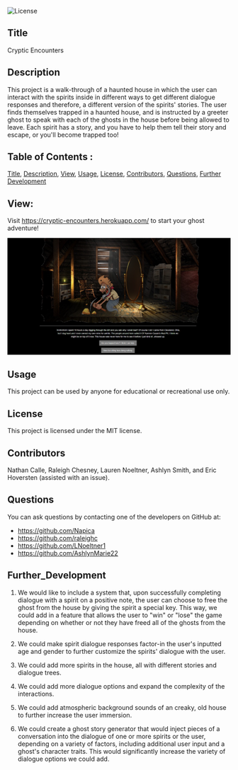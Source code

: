 ![License](https://img.shields.io/badge/License-MIT-red)

## Title

Cryptic Encounters

## Description

This project is a walk-through of a haunted house in which the user can interact with the spirits inside in different ways to get different dialogue responses and therefore, a different version of the spirits' stories. The user finds themselves trapped in a haunted house, and is instructed by a greeter ghost to speak with each of the ghosts in the house before being allowed to leave. Each spirit has a story, and you have to help them tell their story and escape, or you'll become trapped too!

## Table of Contents :

[Title](#Title),
[Description](#Description),
[View](#View),
[Usage](#Usage),
[License](#License),
[Contributors](#Contributors),
[Questions](#Questions),
[Further Development](#Further_Development)

## View:

Visit https://cryptic-encounters.herokuapp.com/ to start your ghost adventure!

![Screenshot](public\assets\images\cryptic_encounters_screenshot.png)

## Usage

This project can be used by anyone for educational or recreational use only.

## License

This project is licensed under the MIT license.

## Contributors

Nathan Calle, Raleigh Chesney, Lauren Noeltner, Ashlyn Smith, and Eric Hoversten (assisted with an issue).

## Questions

You can ask questions by contacting one of the developers on GitHub at:

- https://github.com/Napica
- https://github.com/raleighc
- https://github.com/LNoeltner1
- https://github.com/AshlynMarie22

## Further_Development

1. We would like to include a system that, upon successfully completing dialogue with a spirit on a positive note, the user can choose to free the ghost from the house by giving the spirit a special key. This way, we could add in a feature that allows the user to "win" or "lose" the game depending on whether or not they have freed all of the ghosts from the house.

2. We could make spirit dialogue responses factor-in the user's inputted age and gender to further customize the spirits' dialogue with the user.

3. We could add more spirits in the house, all with different stories and dialogue trees.

4. We could add more dialogue options and expand the complexity of the interactions.

5. We could add atmospheric background sounds of an creaky, old house to further increase the user immersion.

6. We could create a ghost story generator that would inject pieces of a conversation into the dialogue of one or more spirits or the user, depending on a variety of factors, including additional user input and a ghost's character traits. This would significantly increase the variety of dialogue options we could add.
